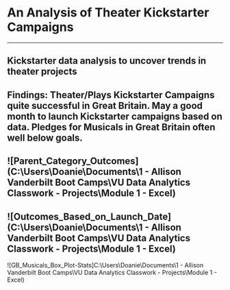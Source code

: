 # An Analysis of Theater Kickstarter Campaigns
---
Kickstarter data analysis to uncover trends in theater projects
---
Findings: Theater/Plays Kickstarter Campaigns quite successful in Great Britain. May a good month to launch Kickstarter campaigns based on data. Pledges for Musicals in Great Britain often well below goals.  
---
![Parent_Category_Outcomes](C:\Users\Doanie\Documents\1 - Allison Vanderbilt Boot Camps\VU Data Analytics Classwork - Projects\Module 1 - Excel)
---
![Outcomes_Based_on_Launch_Date](C:\Users\Doanie\Documents\1 - Allison Vanderbilt Boot Camps\VU Data Analytics Classwork - Projects\Module 1 - Excel)
---
![GB_Musicals_Box_Plot-Stats]C:\Users\Doanie\Documents\1 - Allison Vanderbilt Boot Camps\VU Data Analytics Classwork - Projects\Module 1 - Excel)
